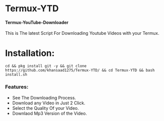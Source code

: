# Termux-YTD
#### Termux-YouTube-Downloader
This is The latest Script For Downloading Youtube Videos with your Termux.

# Installation:
```cd && pkg install git -y && git clone https://github.com/khansaad1275/Termux-YTD/ && cd Termux-YTD && bash install.sh```

### Features:
- See The Downloading Process.
- Download any Video in Just 2 Click.
- Select the Quality Of your Video.
- Downlaod Mp3 Version of the Video.

